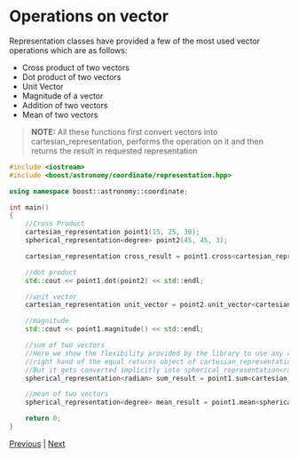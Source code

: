 # Operations on vector

Representation classes have provided a few of the most used vector operations which are as follows:
* Cross product of two vectors
* Dot product of two vectors
* Unit Vector
* Magnitude of a vector
* Addition of two vectors
* Mean of two vectors

>**NOTE:** All these functions first convert vectors into cartesian_representation, performs the operation on it and then returns the result in requested representation

```c++
#include <iostream>
#include <boost/astronomy/coordinate/representation.hpp>

using namespace boost::astronomy::coordinate;

int main()
{
    //Cross Product 
    cartesian_representation point1(15, 25, 30);
    spherical_representation<degree> point2(45, 45, 3);

    cartesian_representation cross_result = point1.cross<cartesian_representation>(point2);

    //dot product
    std::cout << point1.dot(point2) << std::endl;

    //unit vector
    cartesian_representation unit_vector = point2.unit_vector<cartesian_representation>();

    //magnitude
    std::cout << point1.magnitude() << std::endl;

    //sum of two vectors
    //Here we show the flexibility provided by the library to use any representation for the operations and implicit casting
    //right hand of the equal returns object of cartesian_representation
    //But it gets converted implicitly into spherical_representation<radian>
    spherical_representation<radian> sum_result = point1.sum<cartesian_representation>(point2);

    //mean of two vectors
    spherical_representation<degree> mean_result = point1.mean<spherical_representation<degree>>(point2);

    return 0;
}
```

[Previous](coordinate_conversion.md) | [Next](motion.md)
